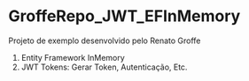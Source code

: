 # GroffeRepo_JWT_EFInMemory

Projeto de exemplo desenvolvido pelo Renato Groffe

1) Entity Framework InMemory
2) JWT Tokens: Gerar Token, Autenticação, Etc.
    
